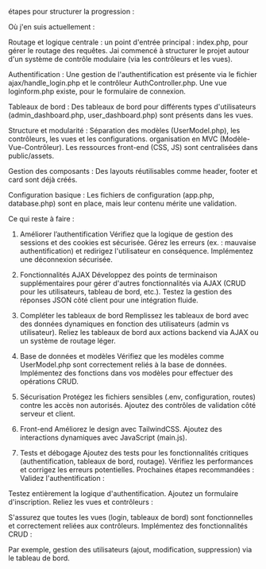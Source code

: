 étapes pour structurer la progression :

Où j'en suis  actuellement :

Routage et logique centrale :
un point d'entrée principal : index.php, pour gérer le routage des requêtes.
Jai commencé à structurer le projet autour d'un système de contrôle modulaire (via les contrôleurs et les vues).

Authentification :
Une gestion de l'authentification est présente via le fichier ajax/handle_login.php et le contrôleur AuthController.php.
Une vue loginform.php existe, pour le formulaire de connexion.

Tableaux de bord :
Des tableaux de bord pour différents types d'utilisateurs (admin_dashboard.php, user_dashboard.php) sont présents dans les vues.

Structure et modularité :
Séparation des modèles (UserModel.php), les contrôleurs, les vues et les configurations. organisation en MVC (Modèle-Vue-Contrôleur).
Les ressources front-end (CSS, JS) sont centralisées dans public/assets.

Gestion des composants :
Des layouts réutilisables comme header, footer et card sont déjà créés.

Configuration basique :
Les fichiers de configuration (app.php, database.php) sont en place, mais leur contenu mérite une validation.

Ce qui reste à faire :

1. Améliorer l’authentification
Vérifiez que la logique de gestion des sessions et des cookies est sécurisée.
Gérez les erreurs (ex. : mauvaise authentification) et redirigez l'utilisateur en conséquence.
Implémentez une déconnexion sécurisée.

2. Fonctionnalités AJAX
Développez des points de terminaison supplémentaires pour gérer d'autres fonctionnalités via AJAX (CRUD pour les utilisateurs, tableau de bord, etc.).
Testez la gestion des réponses JSON côté client pour une intégration fluide.

3. Compléter les tableaux de bord
Remplissez les tableaux de bord avec des données dynamiques en fonction des utilisateurs (admin vs utilisateur).
Reliez les tableaux de bord aux actions backend via AJAX ou un système de routage léger.

4. Base de données et modèles
Vérifiez que les modèles comme UserModel.php sont correctement reliés à la base de données.
Implémentez des fonctions dans vos modèles pour effectuer des opérations CRUD.

5. Sécurisation
Protégez les fichiers sensibles (.env, configuration, routes) contre les accès non autorisés.
Ajoutez des contrôles de validation côté serveur et client.

6. Front-end
Améliorez le design avec TailwindCSS.
Ajoutez des interactions dynamiques avec JavaScript (main.js).

7. Tests et débogage
Ajoutez des tests pour les fonctionnalités critiques (authentification, tableaux de bord, routage).
Vérifiez les performances et corrigez les erreurs potentielles.
Prochaines étapes recommandées :
Validez l'authentification :

Testez entièrement la logique d'authentification.
Ajoutez un formulaire d'inscription.
Reliez les vues et contrôleurs :

S'assurez que toutes les vues (login, tableaux de bord) sont fonctionnelles et correctement reliées aux contrôleurs.
Implémentez des fonctionnalités CRUD :

Par exemple, gestion des utilisateurs (ajout, modification, suppression) via le tableau de bord.
